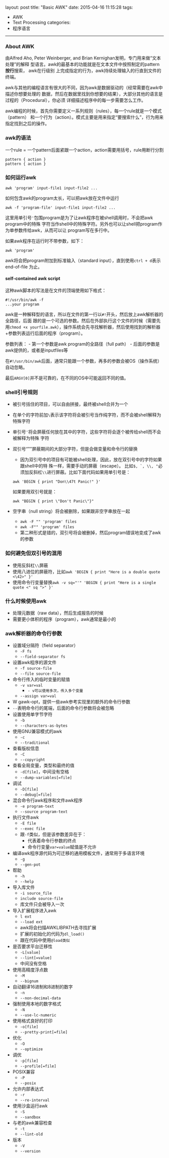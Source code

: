 layout: post
title: "Basic AWK"
date: 2015-04-16 11:15:28
tags:
- AWK
- Text Processing
categories:
- 程序语言
------

### About AWK

由Alfred Aho, Peter Weinberger, and Brian Kernighan发明，专门用来做“文本处理”的解释 型语言。awk的最基本的功能就是在文本文件中按照制定的pattern**按行**搜索， awk在行级别 上完成指定的行为，awk持续处理输入的行直到文件的终端。

awk与其他的编程语言有很大的不同，因为awk是数据驱动的（经常需要在awk中描述你想要处理的 数据，然后在数据里找到你想要的结果），大部分其他的语言是过程的（Procedural），你必须 详细描述程序中的每一步需要怎么工作。

awk编程的时候，首先你需要定义一系列规则（rules），每一个rule就是一个模式（pattern） 和一个行为（action）。模式主要是用来指定“要搜索什么”，行为用来指定找到之后的操作。

### awk的语法

一个rule = 一个pattern后面紧跟一个action，action需要用括号，rule用断行分割

```
pattern { action }
pattern { action }
```

### 如何运行awk

```
awk 'program' input-file1 input-file2 ...
```

如何包含awk的program太长，可以把awk放在文件中运行

```
awk -f 'program-file' input-file1 input-file2 ...
```

这里用单引号`'`包围program是为了让awk程序在被shell调用时，不会把awk program中的特殊 字符当作shell中的特殊字符。另外也可以让shell把program作为单参数传给awk，从而可以让 program写在多行中。

如果awk程序在运行时不带参数，如下：

```
awk 'program'
```

awk将会把program附加到标准输入（standard input），直到使用`ctrl + d`表示end-of-file 为止。

#### self-contained awk script

这种awk脚本的写法是在文件的顶端使用如下格式：

```
#!/usr/bin/awk -f
...your program
```

awk是一种解释型的语言，所以在文件的第一行以`#!`开头，然后放上awk解析器的全路径，后面 跟的是一个可选的参数。然后在外部执行这个文件的时候（需要先用`chmod +x yourfile.awk`），操作系统会先寻找解析器，然后使用找到的解析器+参数列表运行后面的程序（program）。

参数列表： - 第一个参数是awk program的全路径（full path） - 后面的参数是awk提供的，或者是inputfiles等

在`#!/usr/bin/awk`后面，通常只能跟一个参数，再多的参数会被OS（操作系统）自动忽略。

最后`ARGV[0]`并不是可靠的，在不同的OS中可能返回不同的值。

### shell引号规则

-	被引号括住的项目，可以自由拼接，最终被shell合并为一个
-	在单个的字符前加`\`表示该字符将会被引号当作纯字符，而不会被shell解释为特殊字符
-	单引号`'`将会屏蔽任何放在其中的字符，这些字符将会逐个被传给shell而不会被解释为特殊 字符
-	双引号“"”屏蔽期间的大部分字符，但是会做变量和命令行的替换

	-	因为双引号中的项目有可能被shell处理，因此，放在双引号中的字符如果跟shell中的特 殊一样，需要手动的屏蔽（escape）。 比如``$, `, \\, "``必须加反斜杠`\\`进行屏蔽。比如下面代码如果用单引号是：

	```
	awk 'BEGIN { print "Don\\47t Panic!" }'
	```

	如果要用双引号就是：

	```
	awk "BEGIN { print \"Don't Panic\"}"
	```

-	空字串（null string）将会被删除，如果跟非空字串放在一起

	-	`awk -F "" 'program' files`
	-	`awk -F"" 'program' files`
	-	第二种形式是错的，双引号将会被删掉，然后program错误地变成了awk的参数

### 如何避免但双引号的混用

-	使用反斜杠`\\`屏蔽
-	使用八进位的屏蔽符，比如`awk 'BEGIN { print "Here is a double quote <\42>" }'`
-	使用命令行变量替换`awk -v sq="'" 'BEGIN { print "Here is a single quote <" sq ">" }'`

### 什么时候使用awk

-	处理元数据（raw data），然后生成报告的时候
-	需要更小体积的程序（program），awk通常是最小的

### awk解析器的命令行参数

-	设置域分隔符（field separator）
	-	`-F fs`
	-	`--field-separator fs`
-	设置awk程序的源文件
	-	`-f source-file`
	-	`--file source-file`
-	命令行传入的临时变量的赋值
	-	`-v var=val`
		-	`- v可以使用多次，传入多个变量`
	-	`--assign var=val`
-	W gawk-opt，提供一些awk参考实现里的额外的命令行参数
-	`--`表明命令行的尾端，后面的命令行参数将会被忽略
-	设置使用单字节字符
	-	`-b`
	-	`--characters-as-bytes`
-	使用GNU兼容模式的awk
	-	`-c`
	-	`--traditional`
-	查看版权信息
	-	`-C`
	-	`--copyright`
-	查看全局变量，类型和最终的值
	-	`-d[file]`，中间没有空格
	-	`--dump-variables[=file]`
-	调试
	-	`-D[file]`
	-	`--debug[=file]`
-	混合命令行awk程序和文件awk程序
	-	`-e program-text`
	-	`--source program-text`
-	执行文件awk
	-	`-E file`
	-	`--exec file`
	-	跟`-f`类似，但是该参数差异在于：
		-	代表着命令行参数的终点
		-	命令行变量`var=value`赋值是不允许
-	编译awk程序源代码为可迁移的通用模板文件，通常用于多语言环境
	-	`-g`
	-	`--gen-pot`
-	帮助
	-	`-h`
	-	`--help`
-	导入库文件
	-	`-i source_file`
	-	`include source-file`
	-	库文件只会被导入一次
-	导入扩展程序进入awk
	-	`l ext`
	-	`--load ext`
	-	awk将会扫描AWKLIBPATH去寻找扩展
	-	扩展的初始化的代码为`dl_load()`
	-	跟在代码中使用`@load类似`
-	是否要求平台迁移性
	-	`-L[value]`
	-	`--lint[=value]`
	-	中间没有空格
-	使用高精度浮点数
	-	`-M`
	-	`--bignum`
-	自动翻译16进制和8进制的数字
	-	`-n`
	-	`--non-decimal-data`
-	强制使用本地的数字格式
	-	`-N`
	-	`--use-lc-numeric`
-	使用格式良好的打印
	-	`-o[file]`
	-	`--pretty-print[=file]`
-	优化
	-	`-O`
	-	`--optimize`
-	调优
	-	`-p[file]`
	-	`--profile[=file]`
-	POSIX兼容
	-	`-P`
	-	`--posix`
-	允许内部表达式
	-	`-r`
	-	`--re-interval`
-	使用沙盒运行awk
	-	`-S`
	-	`--sandbox`
-	与老的awk兼容检查
	-	`-t`
	-	`--lint-old`
-	版本
	-	`-V`
	-	`--version`
